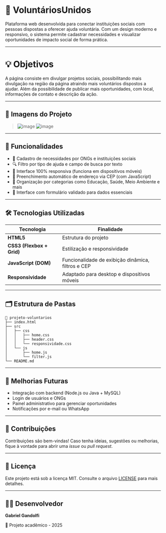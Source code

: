 
# 🌟 VoluntáriosUnidos

Plataforma web desenvolvida para conectar instituições sociais com pessoas dispostas a oferecer ajuda voluntária. Com um design moderno e responsivo, o sistema permite cadastrar necessidades e visualizar oportunidades de impacto social de forma prática.

---

# 💡 Objetivos
A página consiste em divulgar projetos sociais, possibilitando mais divulgação na região da página atraindo mais voluntários dispostos a ajudar. Além da possibilidade de publicar mais oportunidades, com local, informações de contato e descrição da ação.

---

## 📸 Imagens do Projeto

> ![image](https://github.com/user-attachments/assets/6ab718cc-7cde-43ed-9c5c-7d73f67c8acb)
> ![image](https://github.com/user-attachments/assets/97858026-7b77-44b2-b5a2-94e5f143e67c)

---

## 🚀 Funcionalidades

- 📌 Cadastro de necessidades por ONGs e instituições sociais
- 🔍 Filtro por tipo de ajuda e campo de busca por texto
- 📱 Interface 100% responsiva (funciona em dispositivos móveis)
- 🧠 Preenchimento automático de endereço via CEP (com JavaScript)
- 🎯 Organização por categorias como Educação, Saúde, Meio Ambiente e mais
- 🧾 Interface com formulário validado para dados essenciais

---

## 🛠️ Tecnologias Utilizadas

| Tecnologia | Finalidade |
|------------|------------|
| **HTML5** | Estrutura do projeto |
| **CSS3 (Flexbox + Grid)** | Estilização e responsividade |
| **JavaScript (DOM)** | Funcionalidade de exibição dinâmica, filtros e CEP |
| **Responsividade** | Adaptado para desktop e dispositivos móveis |

---

## 🗂️ Estrutura de Pastas

```
📁 projeto-voluntarios
├── index.html
├── src
│   ├── css
│   │   ├── home.css
│   │   ├── header.css
│   │   └── responsividade.css
│   └── js
│       ├── home.js
│       └── filter.js
└── README.md
```

---

## 🎯 Melhorias Futuras

- Integração com backend (Node.js ou Java + MySQL)
- Login de usuários e ONGs
- Painel administrativo para gerenciar oportunidades
- Notificações por e-mail ou WhatsApp

---

## 🤝 Contribuições

Contribuições são bem-vindas! Caso tenha ideias, sugestões ou melhorias, fique à vontade para abrir uma *issue* ou *pull request*.

---

## 📝 Licença

Este projeto está sob a licença MIT. Consulte o arquivo [LICENSE](LICENSE) para mais detalhes.

---

## 👨‍💻 Desenvolvedor

**Gabriel Gandolfi**

📁 Projeto acadêmico - 2025
